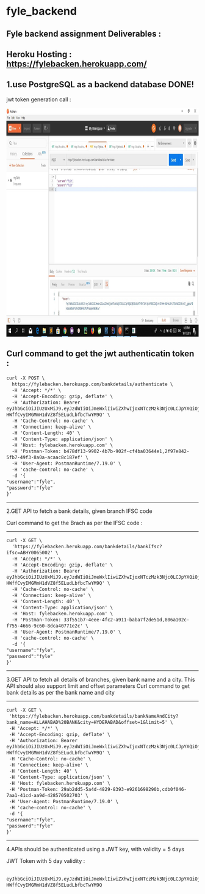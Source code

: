 # fyle_backend
Fyle backend assignment 
Deliverables : 
--------------
Heroku Hosting : https://fylebacken.herokuapp.com/
--------------
1.use PostgreSQL as a backend database
DONE!
----

jwt token generation call : 
  

<img src="images/authentication.jpg" height="600" width="1000" >

Curl command to get the jwt authenticatin token :
----------------------------------
```
curl -X POST \
  https://fylebacken.herokuapp.com/bankdetails/authenticate \
  -H 'Accept: */*' \
  -H 'Accept-Encoding: gzip, deflate' \
  -H 'Authorization: Bearer eyJhbGciOiJIUzUxMiJ9.eyJzdWIiOiJmeWxlIiwiZXhwIjoxNTczMzk3Njc0LCJpYXQiOjE1NzI5NjU2NzR9.VjTcPtqt7MvhzojREyRO0LysrxRmoRLnfeJMIqr3ek811fFjb0-HWffCvyIMGMmH1dVZ8f5ELudLbfbcTwYM9Q' \
  -H 'Cache-Control: no-cache' \
  -H 'Connection: keep-alive' \
  -H 'Content-Length: 40' \
  -H 'Content-Type: application/json' \
  -H 'Host: fylebacken.herokuapp.com' \
  -H 'Postman-Token: b478df13-9902-4b7b-902f-cf4ba03644e1,2f97e842-5fb7-49f3-8a0a-acaac8c187ef' \
  -H 'User-Agent: PostmanRuntime/7.19.0' \
  -H 'cache-control: no-cache' \
  -d '{
"username":"fyle",
"password":"fyle"
}'
```
--------------------------

2.GET API to fetch a bank details, given branch IFSC code

Curl command to get the Brach as per the IFSC code : 

--------------------------
```
curl -X GET \
  'https://fylebacken.herokuapp.com/bankdetails/bankIfsc?ifsc=ABHY0065002' \
  -H 'Accept: */*' \
  -H 'Accept-Encoding: gzip, deflate' \
  -H 'Authorization: Bearer eyJhbGciOiJIUzUxMiJ9.eyJzdWIiOiJmeWxlIiwiZXhwIjoxNTczMzk3Njc0LCJpYXQiOjE1NzI5NjU2NzR9.VjTcPtqt7MvhzojREyRO0LysrxRmoRLnfeJMIqr3ek811fFjb0-HWffCvyIMGMmH1dVZ8f5ELudLbfbcTwYM9Q' \
  -H 'Cache-Control: no-cache' \
  -H 'Connection: keep-alive' \
  -H 'Content-Length: 40' \
  -H 'Content-Type: application/json' \
  -H 'Host: fylebacken.herokuapp.com' \
  -H 'Postman-Token: 33f551b7-4eee-4fc2-a911-baba7f2de51d,806a102c-f755-4666-9c60-8dca40771e2c' \
  -H 'User-Agent: PostmanRuntime/7.19.0' \
  -H 'cache-control: no-cache' \
  -d '{
"username":"fyle",
"password":"fyle"
}'

```
--------------------------  

 3.GET API to fetch all details of branches, given bank name and a city. This API should also support limit and offset parameters 
  Curl command to get bank details as per the bank name and city 
  
 -------------------------- 
 ```
curl -X GET \
  'https://fylebacken.herokuapp.com/bankdetails/bankNameAndCity?bank_name=ALLAHABAD%20BANK&city=HYDERABAD&offset=1&limit=5' \
  -H 'Accept: */*' \
  -H 'Accept-Encoding: gzip, deflate' \
  -H 'Authorization: Bearer eyJhbGciOiJIUzUxMiJ9.eyJzdWIiOiJmeWxlIiwiZXhwIjoxNTczMzk3Njc0LCJpYXQiOjE1NzI5NjU2NzR9.VjTcPtqt7MvhzojREyRO0LysrxRmoRLnfeJMIqr3ek811fFjb0-HWffCvyIMGMmH1dVZ8f5ELudLbfbcTwYM9Q' \
  -H 'Cache-Control: no-cache' \
  -H 'Connection: keep-alive' \
  -H 'Content-Length: 40' \
  -H 'Content-Type: application/json' \
  -H 'Host: fylebacken.herokuapp.com' \
  -H 'Postman-Token: 29ab2dd5-5a4d-4829-8393-e9261698290b,cdb0f046-7aa1-41cd-aa9d-428570502703' \
  -H 'User-Agent: PostmanRuntime/7.19.0' \
  -H 'cache-control: no-cache' \
  -d '{
"username":"fyle",
"password":"fyle"
}'
```
--------------------------
  4.APIs should be authenticated using a JWT key, with validity = 5 days

  JWT Token with 5 day validity :
```
 eyJhbGciOiJIUzUxMiJ9.eyJzdWIiOiJmeWxlIiwiZXhwIjoxNTczMzk3Njc0LCJpYXQiOjE1NzI5NjU2NzR9.VjTcPtqt7MvhzojREyRO0LysrxRmoRLnfeJMIqr3ek811fFjb0-HWffCvyIMGMmH1dVZ8f5ELudLbfbcTwYM9Q
 
 ```
